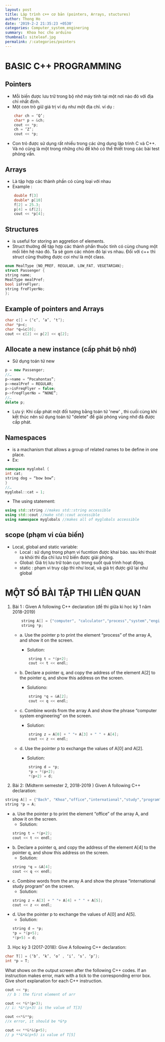 ```yaml
---
layout: post
title: Lập trình c++ cơ bản (pointers, Arrays, stuctures)
author: Thong Ho
date: '2019-2-2 21:35:23 +0530'
categories: Computer_system_enginering
summary:  Khoa hoc cho arduino
thumbnail: siteleaf.jpg
permalink: /:categories/pointers
---
```


# BASIC C++ PROGRAMMING

## Pointers
-  Mỗi biến được lưu trữ trong bộ nhớ máy tính tại một nơi nào đó với địa chỉ nhất định. 
- Một con trỏ giữ giá trị ví dụ như một địa chỉ.
ví dụ :
``` cpp
    char ch = ‘Q’;
    char* p = &ch;
    cout << *p;
    ch = ‘Z’;
    cout << *p;
```

- Con trỏ được sử dụng rất nhiều trong các ứng dụng lập trình C và C++. Và nó cũng là một trong những chủ đề khó có thể thiết trong các bài test phỏng vấn. 

##  Arrays 
- Là tập hợp các thành phần có cùng loại với nhau
- Example :
```cpp
    double f[3]
    double* p[10]
    f[2] = 25.3;
    p[4] = &f[2];
    cout << *p[4];
```

## Structures 
- is useful for storing an aggretion of elements.
- Struct thường để tập hợp các thành phần thuộc tính có cùng chung một mối liên hệ nào đó. Ta sẽ gom các nhóm đó lại vs nhau. Đối với c++ thì struct cũng thường được coi như là một class. 
```cpp
enum MealType {NO_PREF, REGULAR, LOW_FAT, VEGETARIAN};
struct Passenger {
string name;
MealType mealPref;
bool isFreFlyer;
string freFlyerNo;
};
```

## Example of pointers and Arrays
```cpp
char c[] = {‘c’, ‘a’, ‘t’};
char *p=c;
char *q=&c[0];
cout << c[2] << p[2] << q[2];
```

## Allocate a new instance  (cấp phát bộ nhớ)
- Sử dụng toán tử new
```cpp
p = new Passenger;
//…
p‐>name = “Pocahontas”;
p‐>mealPref = REGULAR;
p‐>isFreqFlyer = false;
p‐>freqFlyerNo = “NONE”;
//…
delete p;
```
- Lưu ý: Khi cấp phát một đối tượng bằng toán tử 'new' , thì cuối cùng khi kết thúc nên sử dụng toán tử "delete" để giải phóng vùng nhớ đã được cấp phát.

##  Namespaces
- is a machanism that allows a group of related names to be define in one place.
- Ex: 
```cpp
namespace myglobal {
int cat;
string dog = “bow bow”;
}
//…
myglobal::cat = 1;
```
- The using statement:
```cpp
using std::string //makes std::string accessible
using std::cout //make std::cout accessible
using namespace myglobals //makes all of myglobals accessible
```

## scope (phạm vi của biến)
- Local, global and static variable:
    - Local : sử dụng trong phạm vi fucntion được khai báo. sau khi thoát ra khỏi thì địa chỉ lưu trữ biến được giải phóng.
    - Global: Giá trị lưu trữ toàn cục trong suốt quá trình hoạt động.
    - static : phạm vi truy cập thì như local, và giá trị được giữ lại như global




# MỘT SỐ BÀI TẬP THI LIÊN QUAN

1. Bài 1 :  Given A following C++ declaration  (đề thi giữa kì học kỳ 1 năm 2018-2019)
    ```cpp
        string A[] = {"computer", "calculator","process","system","engineering","technology"};
        string *p; 
    ```
    - a. Use the pointer p to print the element “process” of the array A, and show it on the screen.
    
        - Solution:
        ```cpp
            string t = *(p+2);
            cout << t << endl;	
        ```
    - b. Declare a pointer q, and copy the address of the element A[2] to the pointer q, and show this address on the screen.
        - Solutiono: 
        ```cpp
            string *q = &A[2];
            cout << q << endl;
        ```
    - c. Combine words from the array A and show the phrase “computer system engineering” on the screen.
        - Solution:
        ```cpp
            string z = A[0] + " "+ A[3] + " " + A[4];
            cout << z << endl; 
        ```
    - d. Use the pointer p to exchange the values of A[0] and A[2].
        - Solution:
        ```cpp
            string d = *p;
            *p = *(p+2);
            *(p+2) = d;
        ```


2.  Bài 2: (Midterm semester 2, 2018-2019 ) Given A following C++ declaration:

```cpp
string A[] = {"Bach", "Khoa","office","international","study","program"};
string *p = A;
```
- a. Use the pointer p to print the element “office” of the array A, and show it on the screen.
    - Solution:
    ```cpp
    string t = *(p+2);
    cout << t << endl;	
    ```
- b. Declare a pointer q, and copy the address of the element A[4] to the pointer q, and show this address on the screen.
    - Solution:
    ```cpp
    string *q = &A[4];
    cout << q << endl;
    ```
- c. Combine words from the array A and show the phrase “international study program” on the screen. 
    - Solution: 
    ```cpp
    string z = A[3] + " "+ A[4] + " " + A[5];
    cout << z << endl; 
    ```
- d.  Use the pointer p to exchange the values of A[0] and A[5].
    - Solution:
    ```cpp
    string d = *p;
    *p = *(p+5);
    *(p+5) = d;
    ```


3. Học kỳ 3 (2017-2018):  Give A following C++ declaration:
```cpp
char T[] = {‘b’, ‘k’, ‘o’ , ‘i’, ‘s’, ‘p’};
int *p = T;
```
What shows on the output screen after the following C++ codes. If an instruction makes error, mark with a tick to the corresponding error box. Give short explanation for each C++ instruction.

```cpp
cout << *p;
 // b : the first element of arr

cout << *&*(p+3);	
// i: *&*(p+3) is the value of T[3]

cout <<*&**p;
//x	error, it should be *&*p

cout << **&*&(p+5);	
// p **&*&(p+5) is value of T[5]		
```